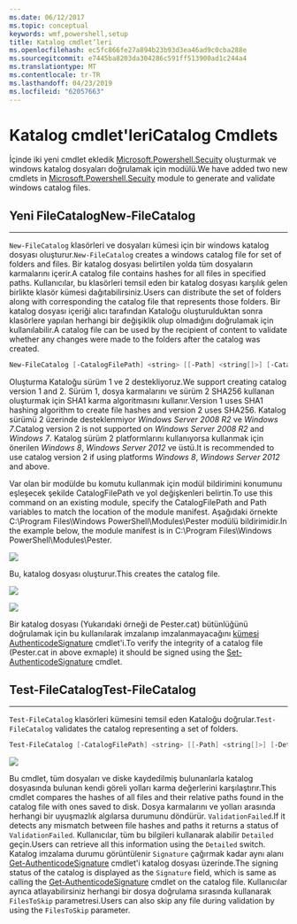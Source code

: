 ```yaml
---
ms.date: 06/12/2017
ms.topic: conceptual
keywords: wmf,powershell,setup
title: Katalog cmdlet’leri
ms.openlocfilehash: ec5fc866fe27a894b23b93d3ea46ad9c0cba288e
ms.sourcegitcommit: e7445ba8203da304286c591ff513900ad1c244a4
ms.translationtype: MT
ms.contentlocale: tr-TR
ms.lasthandoff: 04/23/2019
ms.locfileid: "62057663"
---
```

# <a name="catalog-cmdlets"></a><span data-ttu-id="b741f-103">Katalog cmdlet'leri</span><span class="sxs-lookup"><span data-stu-id="b741f-103">Catalog Cmdlets</span></span>

<span data-ttu-id="b741f-104">İçinde iki yeni cmdlet ekledik [Microsoft.Powershell.Secuity](https://technet.microsoft.com/library/hh847877.aspx) oluşturmak ve windows katalog dosyaları doğrulamak için modülü.</span><span class="sxs-lookup"><span data-stu-id="b741f-104">We have added two new cmdlets in [Microsoft.Powershell.Secuity](https://technet.microsoft.com/library/hh847877.aspx) module to generate and validate windows catalog files.</span></span>

## <a name="new-filecatalog"></a><span data-ttu-id="b741f-105">Yeni FileCatalog</span><span class="sxs-lookup"><span data-stu-id="b741f-105">New-FileCatalog</span></span>
--------------------------------

<span data-ttu-id="b741f-106">`New-FileCatalog` klasörleri ve dosyaları kümesi için bir windows katalog dosyası oluşturur.</span><span class="sxs-lookup"><span data-stu-id="b741f-106">`New-FileCatalog` creates a windows catalog file for set of folders and files.</span></span> <span data-ttu-id="b741f-107">Bir katalog dosyası belirtilen yolda tüm dosyaların karmalarını içerir.</span><span class="sxs-lookup"><span data-stu-id="b741f-107">A catalog file contains hashes for all files in specified paths.</span></span> <span data-ttu-id="b741f-108">Kullanıcılar, bu klasörleri temsil eden bir katalog dosyası karşılık gelen birlikte klasör kümesi dağıtabilirsiniz.</span><span class="sxs-lookup"><span data-stu-id="b741f-108">Users can distribute the set of folders along with corresponding the catalog file that represents those folders.</span></span> <span data-ttu-id="b741f-109">Bir katalog dosyası içeriği alıcı tarafından Kataloğu oluşturulduktan sonra klasörlere yapılan herhangi bir değişiklik olup olmadığını doğrulamak için kullanılabilir.</span><span class="sxs-lookup"><span data-stu-id="b741f-109">A catalog file can be used by the recipient of content to validate whether any changes were made to the folders after the catalog was created.</span></span>

```powershell
New-FileCatalog [-CatalogFilePath] <string> [[-Path] <string[]>] [-CatalogVersion <int>] [-WhatIf] [-Confirm] [<CommonParameters>]
```
<span data-ttu-id="b741f-110">Oluşturma Kataloğu sürüm 1 ve 2 destekliyoruz.</span><span class="sxs-lookup"><span data-stu-id="b741f-110">We support creating catalog version 1 and 2.</span></span> <span data-ttu-id="b741f-111">Sürüm 1, dosya karmalarını ve sürüm 2 SHA256 kullanan oluşturmak için SHA1 karma algoritmasını kullanır.</span><span class="sxs-lookup"><span data-stu-id="b741f-111">Version 1 uses SHA1 hashing algorithm to create file hashes and version 2 uses SHA256.</span></span> <span data-ttu-id="b741f-112">Katalog sürümü 2 üzerinde desteklenmiyor *Windows Server 2008 R2* ve *Windows 7*.</span><span class="sxs-lookup"><span data-stu-id="b741f-112">Catalog version 2 is not supported on *Windows Server 2008 R2* and *Windows 7*.</span></span> <span data-ttu-id="b741f-113">Katalog sürüm 2 platformlarını kullanıyorsa kullanmak için önerilen *Windows 8*, *Windows Server 2012* ve üstü.</span><span class="sxs-lookup"><span data-stu-id="b741f-113">It is recommended to use catalog version 2 if using platforms *Windows 8*, *Windows Server 2012* and above.</span></span>

<span data-ttu-id="b741f-114">Var olan bir modülde bu komutu kullanmak için modül bildirimini konumunu eşleşecek şekilde CatalogFilePath ve yol değişkenleri belirtin.</span><span class="sxs-lookup"><span data-stu-id="b741f-114">To use this command on an existing module, specify the CatalogFilePath and Path variables to match the location of the module manifest.</span></span> <span data-ttu-id="b741f-115">Aşağıdaki örnekte C:\Program Files\Windows PowerShell\Modules\Pester modülü bildirimidir.</span><span class="sxs-lookup"><span data-stu-id="b741f-115">In the example below, the module manifest is in C:\Program Files\Windows PowerShell\Modules\Pester.</span></span>

![](../images/NewFileCatalog.jpg)

<span data-ttu-id="b741f-116">Bu, katalog dosyası oluşturur.</span><span class="sxs-lookup"><span data-stu-id="b741f-116">This creates the catalog file.</span></span>

![](../images/CatalogFile1.jpg)

![](../images/CatalogFile2.jpg)

<span data-ttu-id="b741f-117">Bir katalog dosyası (Yukarıdaki örneği de Pester.cat) bütünlüğünü doğrulamak için bu kullanılarak imzalanıp imzalanmayacağını [kümesi AuthenticodeSignature](https://technet.microsoft.com/library/hh849819.aspx) cmdlet'i.</span><span class="sxs-lookup"><span data-stu-id="b741f-117">To verify the integrity of a catalog file (Pester.cat in above exmaple) it should be signed using the [Set-AuthenticodeSignature](https://technet.microsoft.com/library/hh849819.aspx) cmdlet.</span></span>


## <a name="test-filecatalog"></a><span data-ttu-id="b741f-118">Test-FileCatalog</span><span class="sxs-lookup"><span data-stu-id="b741f-118">Test-FileCatalog</span></span>
--------------------------------

<span data-ttu-id="b741f-119">`Test-FileCatalog` klasörleri kümesini temsil eden Kataloğu doğrular.</span><span class="sxs-lookup"><span data-stu-id="b741f-119">`Test-FileCatalog` validates the catalog representing a set of folders.</span></span>

```powershell
Test-FileCatalog [-CatalogFilePath] <string> [[-Path] <string[]>] [-Detailed] [-FilesToSkip <string[]>] [-WhatIf] [-Confirm] [<CommonParameters>]
```

![](../images/TestFileCatalog.jpg)

<span data-ttu-id="b741f-120">Bu cmdlet, tüm dosyaları ve diske kaydedilmiş bulunanlarla katalog dosyasında bulunan kendi göreli yolları karma değerlerini karşılaştırır.</span><span class="sxs-lookup"><span data-stu-id="b741f-120">This cmdlet compares the hashes of all files and their relative paths found in the catalog file with ones saved to disk.</span></span> <span data-ttu-id="b741f-121">Dosya karmalarını ve yolları arasında herhangi bir uyuşmazlık algılarsa durumunu döndürür. `ValidationFailed`.</span><span class="sxs-lookup"><span data-stu-id="b741f-121">If it detects any mismatch between file hashes and paths it returns a status of `ValidationFailed`.</span></span>
<span data-ttu-id="b741f-122">Kullanıcılar, tüm bu bilgileri kullanarak alabilir `Detailed` geçin.</span><span class="sxs-lookup"><span data-stu-id="b741f-122">Users can retrieve all this information using the `Detailed` switch.</span></span> <span data-ttu-id="b741f-123">Katalog imzalama durumu görüntülenir `Signature` çağırmak kadar aynı alanı [Get-AuthenticodeSignature](https://technet.microsoft.com/library/hh849805.aspx) cmdlet'i katalog dosyası üzerinde.</span><span class="sxs-lookup"><span data-stu-id="b741f-123">The signing status of the catalog is displayed as the `Signature` field, which is same as calling the [Get-AuthenticodeSignature](https://technet.microsoft.com/library/hh849805.aspx) cmdlet on the catalog file.</span></span>
<span data-ttu-id="b741f-124">Kullanıcılar ayrıca atlayabilirsiniz herhangi bir dosya doğrulama sırasında kullanarak `FilesToSkip` parametresi.</span><span class="sxs-lookup"><span data-stu-id="b741f-124">Users can also skip any file during validation by using the `FilesToSkip` parameter.</span></span>
